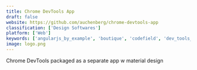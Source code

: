 ```yaml
---
title: Chrome DevTools App
draft: false 
website: https://github.com/auchenberg/chrome-devtools-app
classification: ['Design Softwares']
platform: ['Web']
keywords: ['angularjs_by_example', 'boutique', 'codefield', 'dev_tools_by_fullstory', 'hey_meta', 'moodle', 'pretty_awesome_lists', 'qudos', 'retool', 'run', 'thinkster', 'timeline.io', 'tiny_thesaurus', 'wd_stack', 'web.dev_by_google']
image: logo.png
---
```

Chrome DevTools packaged as a separate app w material design